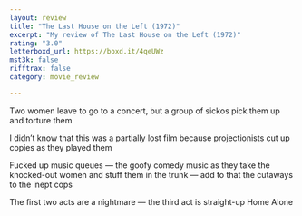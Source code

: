 ```yaml
---
layout: review
title: "The Last House on the Left (1972)"
excerpt: "My review of The Last House on the Left (1972)"
rating: "3.0"
letterboxd_url: https://boxd.it/4qeUWz
mst3k: false
rifftrax: false
category: movie_review

---
```


Two women leave to go to a concert, but a group of sickos pick them up and torture them

I didn’t know that this was a partially lost film because projectionists cut up copies as they played them

Fucked up music queues — the goofy comedy music as they take the knocked-out women and stuff them in the trunk — add to that the cutaways to the inept cops

The first two acts are a nightmare — the third act is straight-up Home Alone